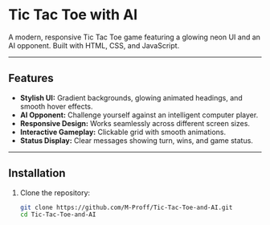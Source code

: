 # Tic Tac Toe with AI

A modern, responsive Tic Tac Toe game featuring a glowing neon UI and an AI opponent. Built with HTML, CSS, and JavaScript.

---

## Features

- **Stylish UI:** Gradient backgrounds, glowing animated headings, and smooth hover effects.
- **AI Opponent:** Challenge yourself against an intelligent computer player.
- **Responsive Design:** Works seamlessly across different screen sizes.
- **Interactive Gameplay:** Clickable grid with smooth animations.
- **Status Display:** Clear messages showing turn, wins, and game status.

---



## Installation

1. Clone the repository:

   ```bash
   git clone https://github.com/M-Proff/Tic-Tac-Toe-and-AI.git
   cd Tic-Tac-Toe-and-AI
